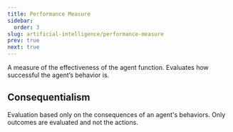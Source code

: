 ```yaml
---
title: Performance Measure
sidebar:
  order: 3
slug: artificial-intelligence/performance-measure
prev: true
next: true
---
```


A measure of the effectiveness of the agent function. Evaluates how successful the agent’s behavior is.

## Consequentialism

Evaluation based only on the consequences of an agent's behaviors. Only outcomes are evaluated and not the actions.
